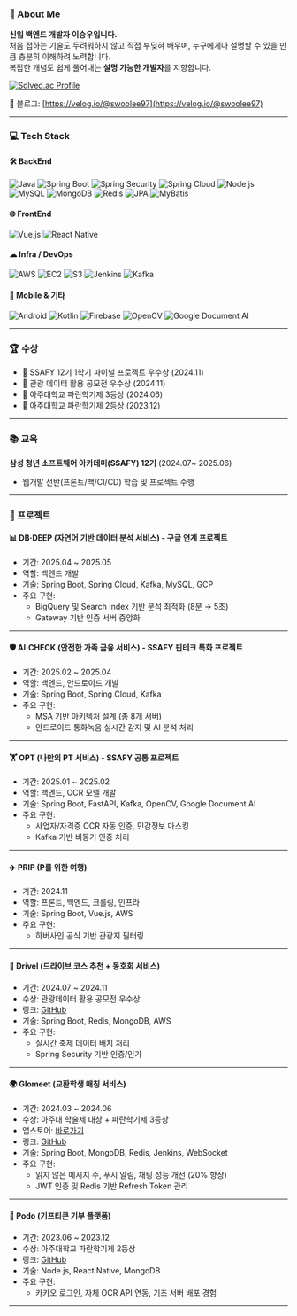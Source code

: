 ### 🌱 About Me

**신입 백엔드 개발자 이승우입니다.**  
처음 접하는 기술도 두려워하지 않고 직접 부딪혀 배우며,
누구에게나 설명할 수 있을 만큼 충분히 이해하려 노력합니다.  
복잡한 개념도 쉽게 풀어내는 **설명 가능한 개발자**를 지향합니다.

[![Solved.ac Profile](http://mazassumnida.wtf/api/v2/generate_badge?boj=swoolee97)](https://solved.ac/swoolee97/)

📌 블로그: [https://velog.io/@swoolee97](https://velog.io/@swoolee97)

---

### 💻 Tech Stack

#### 🛠 BackEnd
![Java](https://img.shields.io/badge/Java-007396?style=flat&logo=java&logoColor=white)
![Spring Boot](https://img.shields.io/badge/Spring_Boot-6DB33F?style=flat&logo=spring-boot&logoColor=white)
![Spring Security](https://img.shields.io/badge/Spring_Security-6DB33F?style=flat&logo=spring-security&logoColor=white)
![Spring Cloud](https://img.shields.io/badge/Spring_Cloud-6DB33F?style=flat&logo=spring&logoColor=white)
![Node.js](https://img.shields.io/badge/Node.js-339933?style=flat&logo=node.js&logoColor=white)
![MySQL](https://img.shields.io/badge/MySQL-4479A1?style=flat&logo=mysql&logoColor=white)
![MongoDB](https://img.shields.io/badge/MongoDB-47A248?style=flat&logo=mongodb&logoColor=white)
![Redis](https://img.shields.io/badge/Redis-DC382D?style=flat&logo=redis&logoColor=white)
![JPA](https://img.shields.io/badge/JPA-007396?style=flat&logo=hibernate&logoColor=white)
![MyBatis](https://img.shields.io/badge/MyBatis-000000?style=flat&logo=datagrip&logoColor=white)

#### 🌐 FrontEnd
![Vue.js](https://img.shields.io/badge/Vue.js-4FC08D?style=flat&logo=vue.js&logoColor=white)
![React Native](https://img.shields.io/badge/React_Native-61DAFB?style=flat&logo=react&logoColor=black)

#### ☁ Infra / DevOps
![AWS](https://img.shields.io/badge/AWS-232F3E?style=flat&logo=amazon-aws&logoColor=white)
![EC2](https://img.shields.io/badge/EC2-FF9900?style=flat&logo=amazon-ec2&logoColor=white)
![S3](https://img.shields.io/badge/S3-569A31?style=flat&logo=amazon-s3&logoColor=white)
![Jenkins](https://img.shields.io/badge/Jenkins-D24939?style=flat&logo=jenkins&logoColor=white)
![Kafka](https://img.shields.io/badge/Apache_Kafka-231F20?style=flat&logo=apache-kafka&logoColor=white)

#### 📱 Mobile & 기타
![Android](https://img.shields.io/badge/Android-3DDC84?style=flat&logo=android&logoColor=white)
![Kotlin](https://img.shields.io/badge/Kotlin-7F52FF?style=flat&logo=kotlin&logoColor=white)
![Firebase](https://img.shields.io/badge/Firebase-FFCA28?style=flat&logo=firebase&logoColor=black)
![OpenCV](https://img.shields.io/badge/OpenCV-5C3EE8?style=flat&logo=opencv&logoColor=white)
![Google Document AI](https://img.shields.io/badge/Google_Document_AI-4285F4?style=flat&logo=google&logoColor=white)

---

### 🏆 수상

- 🏅 SSAFY 12기 1학기 파이널 프로젝트 우수상 (2024.11)
- 🥈 관광 데이터 활용 공모전 우수상 (2024.11)
- 🥉 아주대학교 파란학기제 3등상 (2024.06)
- 🥈 아주대학교 파란학기제 2등상 (2023.12)

---

### 📚 교육

**삼성 청년 소프트웨어 아카데미(SSAFY) 12기** (2024.07~ 2025.06)
- 웹개발 전반(프론트/백/CI/CD) 학습 및 프로젝트 수행

---

### 💼 프로젝트

#### 📊 DB·DEEP (자연어 기반 데이터 분석 서비스) - 구글 연계 프로젝트
- 기간: 2025.04 ~ 2025.05
- 역할: 백엔드 개발
- 기술: Spring Boot, Spring Cloud, Kafka, MySQL, GCP
- 주요 구현:
  - BigQuery 및 Search Index 기반 분석 최적화 (8분 → 5초)
  - Gateway 기반 인증 서버 중앙화

---

#### 🛡️ AI·CHECK (안전한 가족 금융 서비스) - SSAFY 핀테크 특화 프로젝트
- 기간: 2025.02 ~ 2025.04
- 역할: 백엔드, 안드로이드 개발
- 기술: Spring Boot, Spring Cloud, Kafka
- 주요 구현:
  - MSA 기반 아키텍처 설계 (총 8개 서버)
  - 안드로이드 통화녹음 실시간 감지 및 AI 분석 처리

---

#### 🏋️ OPT (나만의 PT 서비스) - SSAFY 공통 프로젝트
- 기간: 2025.01 ~ 2025.02
- 역할: 백엔드, OCR 모델 개발
- 기술: Spring Boot, FastAPI, Kafka, OpenCV, Google Document AI
- 주요 구현:
  - 사업자/자격증 OCR 자동 인증, 민감정보 마스킹
  - Kafka 기반 비동기 인증 처리

---

#### ✈️ PRIP (P를 위한 여행)
- 기간: 2024.11
- 역할: 프론트, 백엔드, 크롤링, 인프라
- 기술: Spring Boot, Vue.js, AWS
- 주요 구현:
  - 하버사인 공식 기반 관광지 필터링

---

#### 🚗 Drivel (드라이브 코스 추천 + 동호회 서비스)
- 기간: 2024.07 ~ 2024.11
- 수상: 관광데이터 활용 공모전 우수상
- 링크: [GitHub](https://github.com/swoolee97/drivel)
- 기술: Spring Boot, Redis, MongoDB, AWS
- 주요 구현:
  - 실시간 축제 데이터 배치 처리
  - Spring Security 기반 인증/인가

---

#### 🌍 Glomeet (교환학생 매칭 서비스)
- 기간: 2024.03 ~ 2024.06
- 수상: 아주대 학술제 대상 + 파란학기제 3등상
- 앱스토어: [바로가기](https://apps.apple.com/kr/app/glomeet/id6502836378)
- 링크: [GitHub](https://github.com/swoolee97/glomeet-server)
- 기술: Spring Boot, MongoDB, Redis, Jenkins, WebSocket
- 주요 구현:
  - 읽지 않은 메시지 수, 푸시 알림, 채팅 성능 개선 (20% 향상)
  - JWT 인증 및 Redis 기반 Refresh Token 관리

---

#### 🎁 Podo (기프티콘 기부 플랫폼)
- 기간: 2023.06 ~ 2023.12
- 수상: 아주대학교 파란학기제 2등상
- 링크: [GitHub](https://github.com/swoolee97/PodoServer)
- 기술: Node.js, React Native, MongoDB
- 주요 구현:
  - 카카오 로그인, 자체 OCR API 연동, 기초 서버 배포 경험

---
